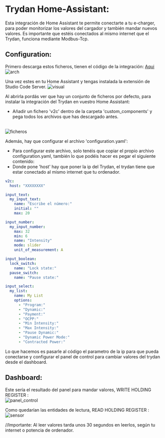 # Trydan Home-Assistant:

Esta integración de Home Assistant te permite conectarte a tu e-charger, para poder monitorizar los valores del cargador y también mandar nuevos valores.
Es importante que estéis conectados al mismo internet que el Trydan, funciona mediante Modbus-Tcp.

## Configuration:
Primero descarga estos ficheros, tienen el código de la integración: [Aqui](https://github.com/V2Charge/Trydan_Modbus_TCP/tree/main/home-assistant/custom_components/v2c)
<br>![arch](https://user-images.githubusercontent.com/121380348/231111804-25bfff86-c44a-4e09-8353-d55e7dd7d535.png)</br>

Una vez estes en tu Home Assistant y tengas instalada la extensión de Studio Code Server. 
![visual](https://user-images.githubusercontent.com/121380348/231114227-ee6d0d12-4218-4dd5-a85c-87ccf4917153.png)

Al abrirla pordás ver que hay un conjunto de ficheros por defecto, para instalar la integración del Trydan en vuestro Home Assistant: <br>
- Añadir un fichero 'v2c' dentro de la carpeta 'custom_components' y pega todos los archivos que has descargado antes.

<br>![ficheros](https://user-images.githubusercontent.com/121380348/231093952-1cc5099c-d1a2-4777-877c-3e5b39b30327.png) </br>




Además, hay que configurar el archivo 'configuration.yaml': <br>
- Para configurar este archivo, solo tenéis que copiar el propio archivo configuration.yaml, también lo que podéis hacer es pegar el siguiente contenido:
- Donde pone 'host' hay que poner la ip del Trydan, el trydan tiene que estar conectado al mismo internet que tu ordenador.

```yaml
v2c:
  host: "XXXXXXXX"

input_text:
  my_input_text:
    name: "Escribe el número:"
    initial: ""
    max: 20

input_number:
  my_input_number:
    max: 32
    min: 6
    name: "Intensity"
    mode: slider
    unit_of_measurement: A

input_boolean:
  lock_switch:
    name: "Lock state:"
  pause_switch:
    name: "Pause state:"

input_select:
  my_list:
    name: My List
    options:
      - "Program:"
      - "Dynamic:"
      - "Payment:"
      - "OCPP:"
      - "Min Intensity:"
      - "Max Intensity:"
      - "Pause Dynamic:"
      - "Dynamic Power Mode:"
      - "Contracted Power:"
```
Lo que hacemos es pasarle al código el parametro de la ip para que pueda conectarse y configurar el panel de control para cambiar valores del trydan desde el dashboard.

## Dashboard:

Este sería el resultado del panel para mandar valores, WRITE HOLDING REGISTER :
<br>![panel_control](https://user-images.githubusercontent.com/121380348/231107807-64d40d2e-5906-4a31-bfe3-bbc950b7cb4b.png)</br>

Como quedarían las entidades de lectura, READ HOLDING REGISTER :
<br>![sensor](https://user-images.githubusercontent.com/121380348/231108758-9c03df67-590e-45b2-9a42-8bb06e5f89e4.png) </br>


//Importante: Al leer valores tarda unos 30 segundos en leerlos, según tu internet o potencia de ordenador.
